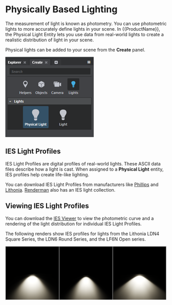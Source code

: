 # Physically Based Lighting

The measurement of light is known as photometry. You can use photometric lights to more accurately define lights in your scene. In {{ProductName}}, the Physical Light Entity lets you use data from real-world lights to create a realistic distribution of light in your scene.

Physical lights can be added to your scene from the **Create** panel.

![](..//../images/physical_light_create.png)

## IES Light Profiles

IES Light Profiles are digital profiles of real-world lights. These ASCII data files describe how a light is cast. When assigned to a **Physical Light** entity, IES profiles help create life-like lighting.

You can download IES Light Profiles from manufacturers like [Phillips](http://www.usa.lighting.philips.com/support/support/literature/photometric-data) and [Lithonia](http://lithonia.com/photometrics.aspx). [Renderman](https://renderman.pixar.com/view/DP25764) also has an IES light collection.

## Viewing IES Light Profiles

You can download the [IES Viewer](http://www.photometricviewer.com/?i=1) to view the photometric curve and a rendering of the light distribution for individual IES Light Profiles.

The following renders show IES profiles for lights from the Lithonia LDN4 Square Series, the LDN6 Round Series, and the LF6N Open series.

![](../../images/IES_renders.png)
